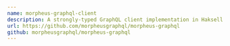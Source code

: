 ```yaml
---
name: morpheus-graphql-client
description: A strongly-typed GraphQL client implementation in Haksell.
url: https://github.com/morpheusgraphql/morpheus-graphql
github: morpheusgraphql/morpheus-graphql
---
```


